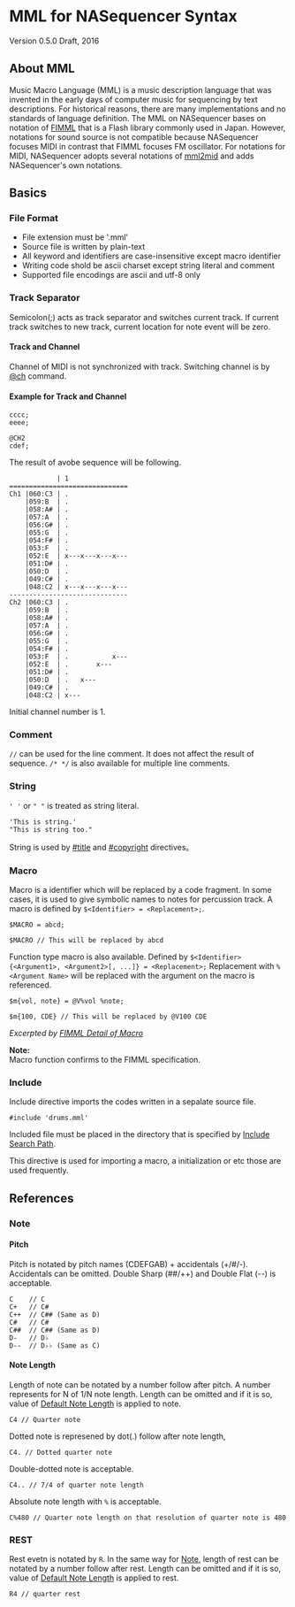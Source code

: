 MML for NASequencer Syntax
==========================
Version 0.5.0 Draft, 2016

About MML
---------
Music Macro Language (MML) is a music description language that was invented in the early days of computer music for sequencing by text descriptions.
For historical reasons, there are many implementations and no standards of language definition.
The MML on NASequencer bases on notation of [FIMML](https://flmml.codeplex.com) that is a Flash library commonly used in Japan.
However, notations for sound source is not compatible because NASequencer focuses MIDI in contrast that FIMML focuses FM oscillator.
For notations for MIDI, NASequencer adopts several notations of [mml2mid](http://hpc.jp/~mml2mid/mml2mid.txt) and adds NASequencer's own notations.


Basics
------
### File Format
- File extension must be '.mml'
- Source file is written by plain-text
- All keyword and identifiers are case-insensitive except macro identifier
- Writing code shold be ascii charset except string literal and comment
- Supported file encodings are ascii and utf-8 only

### Track Separator
Semicolon(;) acts as track separator and switches current track.
If current track switches to new track, current location for note event will be zero.

#### Track and Channel
Channel of MIDI is not synchronized with track.
Switching channel is by [@ch](#@ch) command.

#### Example for Track and Channel

```
cccc;
eeee;

@CH2
cdef;
```

The result of avobe sequence will be following.

```
            | 1
==============================
Ch1 |060:C3 | .
    |059:B  | .
    |058:A# | .
    |057:A  | .
    |056:G# | .
    |055:G  | .
    |054:F# | .
    |053:F  | .
    |052:E  | x---x---x---x---
    |051:D# | .
    |050:D  | .
    |049:C# | .
    |048:C2 | x---x---x---x---
------------------------------
Ch2 |060:C3 | .
    |059:B  | .
    |058:A# | .
    |057:A  | .
    |056:G# | .
    |055:G  | .
    |054:F# | .
    |053:F  | .           x---
    |052:E  | .       x---
    |051:D# | .
    |050:D  | .   x---
    |049:C# | .
    |048:C2 | x---
```

Initial channel number is 1.

### Comment
`//` can be used for the line comment. It does not affect the result of sequence.
`/* */` is also available for multiple line comments.

### String
`' '` or `" "` is treated as string literal.

```
'This is string.'
"This is string too."
```

String is used by [\#title](##title) and [\#copyright](##copyright) directives。

### Macro
Macro is a identifier which will be replaced by a code fragment.
In some cases, it is used to give symbolic names to notes for percussion track.
A macro is defined by `$<Identifier> = <Replacement>;`.

```
$MACRO = abcd;

$MACRO // This will be replaced by abcd
```

Function type macro is also available.
Defined by `$<Identifier>{<Argument1>, <Argument2>[, ...]} = <Replacement>;`
Replacement with `%<Argument Name>` will be replaced with the argument on the macro is referenced.

```
$m{vol, note} = @V%vol %note;

$m{100, CDE} // This will be replaced by @V100 CDE
```

_Excerpted by [FIMML Detail of Macro](https://flmml.codeplex.com/wikipage?title=Reference&referringTitle=Documentation#fl_macro)_

**Note:**  
Macro function confirms to the FIMML specification.

### Include
Include directive imports the codes written in a sepalate source file.

```
#include 'drums.mml'
```

Included file must be placed in the directory that is specified by [Include Search Path](TODO).

This directive is used for importing a macro, a initialization or etc those are used frequently.

References
----------
### Note
#### Pitch
Pitch is notated by pitch names (CDEFGAB) + accidentals (+/#/-).
Accidentals can be omitted.
Double Sharp (##/++) and Double Flat (--) is acceptable.

```
C    // C
C+   // C#
C++  // C## (Same as D)
C#   // C#
C##  // C## (Same as D)
D-   // D♭
D--  // D♭♭ (Same as C)
```

#### Note Length
Length of note can be notated by a number follow after pitch.
A number represents for N of 1/N note length.
Length can be omitted and if it is so, value of [Default Note Length](#Default_Note_Length) is applied to note.

```
C4 // Quarter note
```

Dotted note is represened by dot(.) follow after note length,

```
C4. // Dotted quarter note
```

Double-dotted note is acceptable.

```
C4.. // 7/4 of quarter note length
```

Absolute note length with `%` is acceptable.

```
C%480 // Quarter note length on that resolution of quarter note is 480
```

### REST
Rest evetn is notated by `R`.
In the same way for [Note](#Note), length of rest can be notated by a number follow after rest.
Length can be omitted and if it is so, value of [Default Note Length](#Default_Note_Length) is applied to rest.

```
R4 // quarter rest
```
